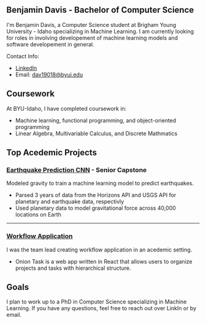 ## Benjamin Davis - Bachelor of Computer Science
I'm Benjamin Davis, a Computer Science student at Brigham Young University - Idaho specializing in Machine Learning. I am currently looking for roles in involving developement of machine learning models and software developement in general.

Contact Info:
- [LinkedIn](https://www.linkedin.com/in/ben-yj-davis/)
- Email: dav19018@byui.edu

## Coursework
At BYU-Idaho, I have completed coursework in:
- Machine learning, functional programming, and object-oriented programming
- Linear Algebra, Multivariable Calculus, and Discrete Mathmatics

## Top Acedemic Projects
### **[Earthquake Prediction CNN](https://github.com/Dbenjamy/Senior-Project/) - Senior Capstone**
Modeled gravity to train a machine learning model to predict earthquakes.
- Parsed 3 years of data from the Horizons API and USGS API for planetary and earthquake data, respectivly
- Used planetary data to model gravitational force across 40,000 locations on Earth
---
### **[Workflow Application](https://github.com/garrettstanger/OnionTask)**
I was the team lead creating workflow application in an acedemic setting.
- Onion Task is a web app written in React that allows users to organize projects and tasks with hierarchical structure.
## Goals
I plan to work up to a PhD in Computer Science specializing in Machine Learning. If you have any questions, feel free to reach out over LinkIn or by email.
